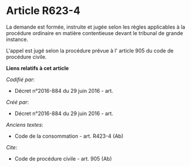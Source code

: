 # Article R623-4

La demande est formée, instruite et jugée selon les règles applicables à la procédure ordinaire en matière contentieuse
devant le tribunal de grande instance. 

L'appel est jugé selon la procédure prévue à l' article 905  du code de procédure civile.

**Liens relatifs à cet article**

_Codifié par_:

  - Décret n°2016-884 du 29 juin 2016 - art.

_Créé par_:

  - Décret n°2016-884 du 29 juin 2016 - art.

_Anciens textes_:

  - Code de la consommation - art. R423-4 (Ab)

_Cite_:

  - Code de procédure civile - art. 905 (Ab)
